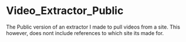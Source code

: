 # Video_Extractor_Public
The Public version of an extractor I made to pull videos from a site. This however, does nont include references to which site its made for.
